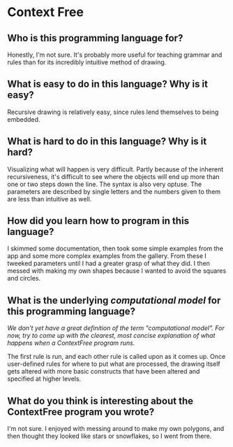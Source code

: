 # Context Free

##  Who is this programming language for?

Honestly, I'm not sure. It's probably more useful for teaching grammar and rules than for its incredibly intuitive method of drawing.


## What is easy to do in this language? Why is it easy?

Recursive drawing is relatively easy, since rules lend themselves to being embedded.


## What is hard to do in this language? Why is it hard?

Visualizing what will happen is very difficult. Partly because of the inherent recursiveness, it's difficult to see where the objects will end up more than one or two steps down the line. The syntax is also very optuse. The parameters are described by single letters and the numbers given to them are less than intuitive as well.


## How did you learn how to program in this language?

I skimmed some documentation, then took some simple examples from the app and some more complex examples from the gallery. From these I tweeked parameters until I had a greater grasp of what they did. I then messed with making my own shapes because I wanted to avoid the squares and circles.


## What is the underlying _computational model_ for this programming language? 
_We don't yet have a great definition of the term "computational model". 
For now, try to come up with the clearest, most concise explanation of what 
happens when a ContextFree program runs._

The first rule is run, and each other rule is called upon as it comes up. Once user-defined rules for where to put what are processed, the drawing itself gets altered with more basic constructs that have been altered and specified at higher levels.


## What do you think is interesting about the ContextFree program you wrote?

I'm not sure. I enjoyed with messing around to make my own polygons, and then thought they looked like stars or snowflakes, so I went from there.

